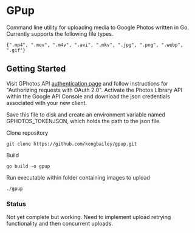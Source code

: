 # GPup

Command line utility for uploading media to Google Photos written in Go. 
Currently supports the following file types. 
```
{".mp4", ".mov", ".m4v", ".avi", ".mkv", ".jpg", ".png", ".webp", ".gif"}
```

## Getting Started

Visit GPhotos API [authentication page](webhttps://developers.google.com/photos/library/guides/authentication-authorization) and follow instructions for "Authorizing requests with OAuth 2.0". Activate the Photos LIbrary API within the Google API Console and download the json credentials associated with your new client. 

Save this file to disk and create an environment variable named GPHOTOS_TOKENJSON, which holds the path to the json file. 

Clone repository
```
git clone https://github.com/kengbailey/gpup.git
```

Build 
```
go build -o gpup
```

Run executable within folder containing images to upload
```
./gpup
```

### Status

Not yet complete but working. Need to implement upload retrying functionality and then concurrent uploads. 




